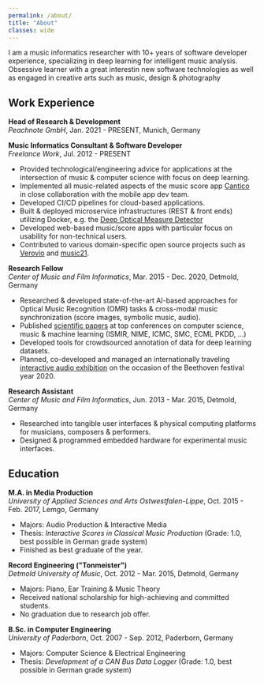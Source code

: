 ```yaml
---
permalink: /about/
title: "About"
classes: wide
---
```


I am a music informatics researcher with 10+ years of software developer experience, specializing in deep learning for intelligent music analysis. Obsessive learner with a great interestin new software technologies as well as engaged in creative arts such as music, design & photography


## Work Experience

**Head of Research & Development**  
*Peachnote GmbH*, Jan. 2021 - PRESENT, Munich, Germany

**Music Informatics Consultant & Software Developer**  
*Freelance Work*, Jul. 2012 - PRESENT
* Provided technological/engineering advice for applications at the intersection of music & computer science with focus on deep learning.
* Implemented all music-related aspects of the music score app [Cantico](https://apps.apple.com/de/app/cantico/id1454380909) in close collaboration with the mobile app dev team.
* Developed CI/CD pipelines for cloud-based applications.
* Built & deployed microservice infrastructures (REST & front ends) utilizing Docker, e.g. the [Deep Optical Measure Detector](https://measure-detector.edirom.de)
* Developed web-based music/score apps with particular focus on usability for non-technical users.
* Contributed to various domain-specific open source projects such as [Verovio](https://www.verovio.org) and [music21](http://web.mit.edu/music21).
        
**Research Fellow**  
*Center of Music and Film Informatics*, Mar. 2015 - Dec. 2020, Detmold, Germany
* Researched & developed state-of-the-art AI-based approaches for Optical Music Recognition (OMR) tasks & cross-modal music synchronization (score images, symbolic music, audio).
* Published [scientific papers](research) at top conferences on computer science, music & machine learning (ISMIR, NIME, ICMC, SMC, ECML PKDD, ...)
* Developed tools for crowdsourced annotation of data for deep learning datasets.
* Planned, co-developed and managed an internationally traveling [interactive audio exhibition](http://www.cemfi.de/research/bthvn-2020) on the occasion of the Beethoven festival year 2020.

**Research Assistant**  
*Center of Music and Film Informatics*, Jun. 2013 - Mar. 2015, Detmold, Germany
* Researched into tangible user interfaces & physical computing platforms for musicians, composers & performers.
* Designed & programmed embedded hardware for experimental music interfaces.


## Education

**M.A. in Media Production**  
*University of Applied Sciences and Arts Ostwestfalen-Lippe*, Oct. 2015 - Feb. 2017, Lemgo, Germany
* Majors: Audio Production & Interactive Media
* Thesis: *Interactive Scores in Classical Music Production* (Grade: 1.0, best possible in German grade system)
* Finished as best graduate of the year.

**Record Engineering ("Tonmeister")**  
*Detmold University of Music*, Oct. 2012 - Mar. 2015, Detmold, Germany
* Majors: Piano, Ear Training & Music Theory
* Received national scholarship for high-achieving and committed students.
* No graduation due to research job offer.

**B.Sc. in Computer Engineering**  
*University of Paderborn*, Oct. 2007 - Sep. 2012, Paderborn, Germany
* Majors: Computer Science & Electrical Engineering
* Thesis: *Development of a CAN Bus Data Logger* (Grade: 1.0, best possible in German grade system)
